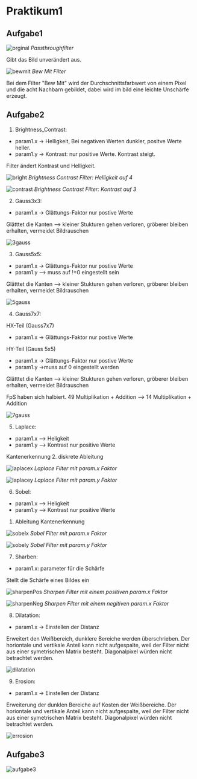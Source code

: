 # Praktikum1

## Aufgabe1
![orginal](docs/orginal.PNG)
*Passthroughfilter*

Gibt das Bild unverändert aus.

![bewmit](docs/BewMit.PNG)
*Bew Mit Filter*

Bei dem Filter "Bew Mit" wird der Durchschnittsfarbwert von einem Pixel und die acht Nachbarn gebildet, dabei wird im bild eine leichte Unschärfe erzeugt.


## Aufgabe2

1. Brightness_Contrast: 
* param1.x -> Helligkeit, Bei negativen Werten dunkler, positve Werte heller.
* param1.y -> Kontrast: nur positive Werte. Kontrast steigt. 

Filter ändert Kontrast und Helligkeit. 

![bright](docs/Brightness_Contrast.PNG)
*Brightness Contrast Filter: Helligkeit auf 4*

![contrast](docs/Brightness_0_Contrast_3.PNG)
*Brightness Contrast Filter: Kontrast auf 3*
   
2. Gauss3x3: 
* param1.x -> Glättungs-Faktor nur postive Werte

Glätttet die Kanten --> kleiner Stukturen gehen verloren, gröberer bleiben erhalten, vermeidet Bildrauschen

![3gauss](docs/3x3.PNG)
   
3. Gauss5x5:  
* param1.x -> Glättungs-Faktor nur postive Werte
* param1.y --> muss auf !=0 eingestellt sein

Glätttet die Kanten --> kleiner Stukturen gehen verloren, gröberer bleiben erhalten, vermeidet Bildrauschen

![5gauss](docs/5x5.PNG)
   
4. Gauss7x7: 

HX-Teil (Gauss7x7)
* param1.x -> Glättungs-Faktor nur postive Werte

HY-Teil (Gauss 5x5)
* param1.x -> Glättungs-Faktor nur postive Werte
* param1.y ->muss auf 0 eingestellt werden

Glätttet die Kanten --> kleiner Stukturen gehen verloren, gröberer bleiben erhalten, vermeidet Bildrauschen

FpS haben sich halbiert. 49 Multiplikation + Addition --> 14 Multiplikation + Addition

![7gauss](docs/7x7.PNG)

   
5. Laplace:
* param1.x --> Heligkeit 
* param1.y --> Kontrast nur positive Werte

Kantenerkennung 2. diskrete Ableitung

![laplacex](docs/Laplace_X.PNG)
*Laplace Filter mit param.x Faktor*

![laplacey](docs/Laplace_Y.PNG)
*Laplace Filter mit param.y Faktor*

6. Sobel:
* param1.x --> Heligkeit 
* param1.y --> Kontrast nur positive Werte

 1. Ableitung Kantenerkennung

![sobelx](docs/Sobel_X.PNG)
*Sobel Filter mit param.x Faktor*

![sobely](docs/Sobel_Y.PNG)
*Sobel Filter mit param.y Faktor*
   
7. Sharben:
* param1.x: parameter für die Schärfe

Stellt die Schärfe eines Bildes ein

![sharpenPos](docs/Sharpen_Pos.PNG)
*Sharpen Filter mit einem positiven param.x Faktor*

![sharpenNeg](docs/Sharpen_Neg.PNG)
*Sharpen Filter mit einem negitiven param.x Faktor*
   
8. Dilatation:
* param1.x -> Einstellen der Distanz

Erweitert den Weißbereich, dunklere Bereiche werden überschrieben. Der horiontale und vertikale Anteil kann nicht aufgespalte, weil der Filter nicht aus einer symetrischen Matrix besteht. Diagonalpixel würden nicht betrachtet werden.


![dilatation](docs/dilatation.PNG)
   
9. Erosion:
* param1.x -> Einstellen der Distanz

Erweiterung der dunklen Bereiche auf Kosten der Weißbereiche. Der horiontale und vertikale Anteil kann nicht aufgespalte, weil der Filter nicht aus einer symetrischen Matrix besteht. Diagonalpixel würden nicht betrachtet werden.

![errosion](docs/errosion.PNG)


## Aufgabe3

![aufgabe3](docs/aufgabe3.PNG)




